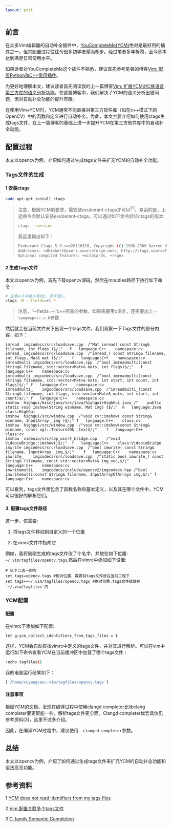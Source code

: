 ```yaml
---
layout: post
---
```


## 前言

在众多Vim编辑器的自动补全插件中，[YouCompleteMe(YCM)](https://github.com/ycm-core/YouCompleteMe/)绝对是最好用的插件之一，但其配置过程往往令很多初学者望而却步。经过笔者多年折腾，至今基本达到满足日常使用水平。

如果读者对YouCompleteMe这个插件不熟悉，建议首先参考笔者的博客[Vim: 配置Python和C++常用插件](https://xuyangcao.github.io/blog/tools/vim_configs/)。

为更好地理解本文，建议读者首先阅读我的上一篇博客[Vim: 扩展YCM对C族语言第三方库的语义分析功能](https://xuyangcao.github.io/blog/tools/vim_ycm_semantic_analysis/)。在这篇博客中，我们解决了YCM的语义分析出错问题，但对自动补全功能的提升有限。

在使用Vim+YCM时，YCM通常不能直接对第三方软件库（如在c++模式下的OpenCV）中的函数和定义进行自动补全。为此，本文主要介绍如何使用ctags生成tags文件，在上一篇博客的基础上进一步提升YCM在第三方软件库中的自动补全动能。

## 配置过程

本文以opencv为例，介绍如何通过生成tags文件来扩充YCM的自动补全功能。

### Tags文件的生成

#### 1 安装ctags

```bash
sudo apt-get install ctags
```

>注意，根据YCM的要求，需安装exuberant-ctags才可以$^{[1]}$。幸运的是，上述命令会默认安装exuberant-ctags。可以通过如下命令验证ctags的版本:
>```bash
>ctags --version
>```
>我这里输出如下：
>```bash
>Exuberant Ctags 5.9~svn20110310, Copyright (C) 1996-2009 Darren Hiebert
>Addresses: <dhiebert@users.sourceforge.net>, http://ctags.sourceforge.net
>Optional compiled features: +wildcards, +regex
>```


#### 2 生成Tags文件

本文以opencv为例，首先下载opencv源码，然后在moudles路径下执行如下命令：

```bash
# 注意=+l中是小写的L，而不是1。
ctags -R --fields=+l *
```

> 注意，'--fields=+l'c++所需的参数，如果需要用c语言，还需要加上`--langmap=c:.c.h`参数

然后就会在当前文件夹下出现一个tags文件，我们观察一下Tags文件的部分内容，如下：

```tags
imread	imgcodecs/src/loadsave.cpp	/^Mat imread( const String& filename, int flags )$/;"	f	language:C++	namespace:cv
imread_	imgcodecs/src/loadsave.cpp	/^imread_( const String& filename, int flags, Mat& mat )$/;"	f	language:C++	namespace:cv
imreadmulti	imgcodecs/src/loadsave.cpp	/^bool imreadmulti(const String& filename, std::vector<Mat>& mats, int flags)$/;"	f	language:C++	namespace:cv
imreadmulti	imgcodecs/src/loadsave.cpp	/^bool imreadmulti(const String& filename, std::vector<Mat>& mats, int start, int count, int flags)$/;"	f	language:C++	namespace:cv
imreadmulti_	imgcodecs/src/loadsave.cpp	/^imreadmulti_(const String& filename, int flags, std::vector<Mat>& mats, int start, int count)$/;"	f	language:C++	namespace:cv
imshow	highgui/misc/java/src/java/highgui+HighGui.java	/^    public static void imshow(String winname, Mat img) {$/;"	m	language:Java	class:HighGui
imshow	highgui/src/window.cpp	/^void cv::imshow( const String& winname, InputArray _img )$/;"	f	language:C++	class:cv
imshow	highgui/src/window.cpp	/^void cv::imshow(const String& winname, const ogl::Texture2D& _tex)$/;"	f	language:C++	class:cv
imshow	videoio/src/cap_winrt_bridge.cpp	/^void VideoioBridge::imshow()$/;"	f	language:C++	class:VideoioBridge
imwrite	imgcodecs/src/loadsave.cpp	/^bool imwrite( const String& filename, InputArray _img,$/;"	f	language:C++	namespace:cv
imwrite_	imgcodecs/src/loadsave.cpp	/^static bool imwrite_( const String& filename, const std::vector<Mat>& img_vec,$/;"	f	language:C++	namespace:cv
imwritemulti	imgcodecs/include/opencv2/imgcodecs.hpp	/^bool imwritemulti(const String& filename, InputArrayOfArrays img,$/;"	f	language:C++	namespace:cv
```

可以看到，tags文件里包含了函数名称和基本定义，以及其在哪个文件中，YCM可以很好的解析它们。

#### 3. 配置tags文件路径

这一步，仅需要:

1. 将tags文件移动到自定义的一个位置

2. 在vimrc文件中指向它

例如，我将刚刚生成的tags文件改了个名字，并放在如下位置: `~/.vim/tagfiles/opencv.tags`,然后在vimrc中添加如下设置:

```vimrc
# 以下二选一即可
set tags=opencv.tags #相对位置，需要将tags文件放在当前工程下
set tags+=~/.vim/tagfiles/opencv.tags #绝对位置,tags文件就放在`~/.vim/tagfiles`内
```

### YCM配置

#### 配置

在vimrc下添加如下配置:

```vimrc
let g:ycm_collect_identifiers_from_tags_files = 1
```

这样，YCM会自动查找vimrc中定义的tags文件，并对其进行解析。可以在vim中运行如下命令查看YCM在当前缓冲区中加载了哪个tags文件：

```bash
:echo tagfiles()
```

我的电脑运行结果如下：

```bash
['/home/xuyangcao/.vim/tagfiles/opencv.tags']
```

#### 注意事项

根据YCM的文档，发现在编译过程中使用clangd completer比libclang completer要更智能一些，解析tags文件更全面。Clangd completer优势具体见参考资料[3]，这里不过多介绍。

因此，在编译YCM过程中，建议使用`--clanged-completer`参数。


## 总结

本文以opencv为例，介绍了如何通过生成tags文件来扩充YCM的自动补全功能和语法高亮功能。

## 参考资料

1 [YCM does not read identifiers from my tags files](https://github.com/ycm-core/YouCompleteMe/wiki/FAQ)

2 [Vim 配置关联多个tags文件](https://blog.csdn.net/suxw80then/article/details/41678329)

3 [C-family Semantic Completion](https://github.com/ycm-core/YouCompleteMe#c-family-semantic-completion)
